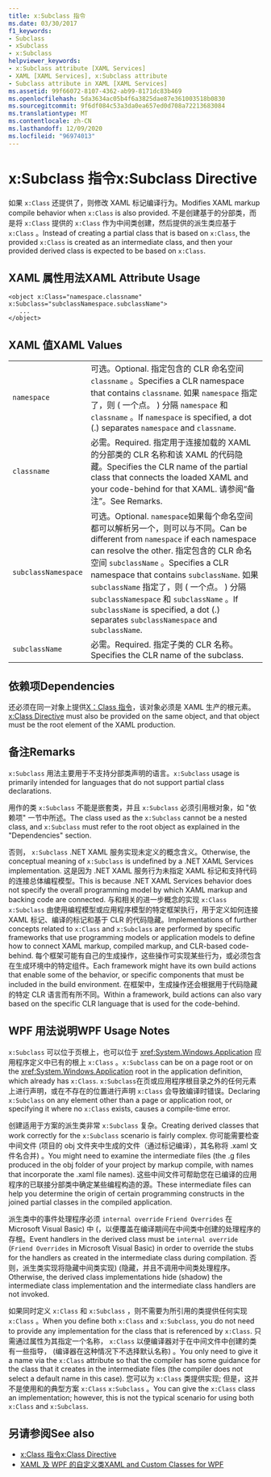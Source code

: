```yaml
---
title: x:Subclass 指令
ms.date: 03/30/2017
f1_keywords:
- Subclass
- xSubclass
- x:Subclass
helpviewer_keywords:
- x:Subclass attribute [XAML Services]
- XAML [XAML Services], x:Subclass attribute
- Subclass attribute in XAML [XAML Services]
ms.assetid: 99f66072-8107-4362-ab99-8171dc83b469
ms.openlocfilehash: 5da3634ac05b4f6a3825dae87e361003518b0830
ms.sourcegitcommit: 9f6df084c53a3da0ea657ed0d708a72213683084
ms.translationtype: MT
ms.contentlocale: zh-CN
ms.lasthandoff: 12/09/2020
ms.locfileid: "96974013"
---
```

# <a name="xsubclass-directive"></a><span data-ttu-id="e1bda-102">x:Subclass 指令</span><span class="sxs-lookup"><span data-stu-id="e1bda-102">x:Subclass Directive</span></span>

<span data-ttu-id="e1bda-103">如果 `x:Class` 还提供了，则修改 XAML 标记编译行为。</span><span class="sxs-lookup"><span data-stu-id="e1bda-103">Modifies XAML markup compile behavior when `x:Class` is also provided.</span></span> <span data-ttu-id="e1bda-104">不是创建基于的分部类，而是将 `x:Class` 提供的 `x:Class` 作为中间类创建，然后提供的派生类应基于 `x:Class` 。</span><span class="sxs-lookup"><span data-stu-id="e1bda-104">Instead of creating a partial class that is based on `x:Class`, the provided `x:Class` is created as an intermediate class, and then your provided derived class is expected to be based on `x:Class`.</span></span>

## <a name="xaml-attribute-usage"></a><span data-ttu-id="e1bda-105">XAML 属性用法</span><span class="sxs-lookup"><span data-stu-id="e1bda-105">XAML Attribute Usage</span></span>

```xaml
<object x:Class="namespace.classname" x:Subclass="subclassNamespace.subclassName">
   ...
</object>
```

## <a name="xaml-values"></a><span data-ttu-id="e1bda-106">XAML 值</span><span class="sxs-lookup"><span data-stu-id="e1bda-106">XAML Values</span></span>

|||
|-|-|
|`namespace`|<span data-ttu-id="e1bda-107">可选。</span><span class="sxs-lookup"><span data-stu-id="e1bda-107">Optional.</span></span> <span data-ttu-id="e1bda-108">指定包含的 CLR 命名空间 `classname` 。</span><span class="sxs-lookup"><span data-stu-id="e1bda-108">Specifies a CLR namespace that contains `classname`.</span></span> <span data-ttu-id="e1bda-109">如果 `namespace` 指定了，则 ( 一个点。 ) 分隔 `namespace` 和 `classname` 。</span><span class="sxs-lookup"><span data-stu-id="e1bda-109">If `namespace` is specified, a dot (.) separates `namespace` and `classname`.</span></span>|
|`classname`|<span data-ttu-id="e1bda-110">必需。</span><span class="sxs-lookup"><span data-stu-id="e1bda-110">Required.</span></span> <span data-ttu-id="e1bda-111">指定用于连接加载的 XAML 的分部类的 CLR 名称和该 XAML 的代码隐藏。</span><span class="sxs-lookup"><span data-stu-id="e1bda-111">Specifies the CLR name of the partial class that connects the loaded XAML and your code-behind for that XAML.</span></span> <span data-ttu-id="e1bda-112">请参阅“备注”。</span><span class="sxs-lookup"><span data-stu-id="e1bda-112">See Remarks.</span></span>|
|`subclassNamespace`|<span data-ttu-id="e1bda-113">可选。</span><span class="sxs-lookup"><span data-stu-id="e1bda-113">Optional.</span></span> <span data-ttu-id="e1bda-114">`namespace`如果每个命名空间都可以解析另一个，则可以与不同。</span><span class="sxs-lookup"><span data-stu-id="e1bda-114">Can be different from `namespace` if each namespace can resolve the other.</span></span> <span data-ttu-id="e1bda-115">指定包含的 CLR 命名空间 `subclassName` 。</span><span class="sxs-lookup"><span data-stu-id="e1bda-115">Specifies a CLR namespace that contains `subclassName`.</span></span> <span data-ttu-id="e1bda-116">如果 `subclassName` 指定了，则 ( 一个点。 ) 分隔 `subclassNamespace` 和 `subclassName` 。</span><span class="sxs-lookup"><span data-stu-id="e1bda-116">If `subclassName` is specified, a dot (.) separates `subclassNamespace` and `subclassName`.</span></span>|
|`subclassName`|<span data-ttu-id="e1bda-117">必需。</span><span class="sxs-lookup"><span data-stu-id="e1bda-117">Required.</span></span> <span data-ttu-id="e1bda-118">指定子类的 CLR 名称。</span><span class="sxs-lookup"><span data-stu-id="e1bda-118">Specifies the CLR name of the subclass.</span></span>|

## <a name="dependencies"></a><span data-ttu-id="e1bda-119">依赖项</span><span class="sxs-lookup"><span data-stu-id="e1bda-119">Dependencies</span></span>

<span data-ttu-id="e1bda-120">还必须在同一对象上提供[X：Class 指令](xclass-directive.md)，该对象必须是 XAML 生产的根元素。</span><span class="sxs-lookup"><span data-stu-id="e1bda-120">[x:Class Directive](xclass-directive.md) must also be provided on the same object, and that object must be the root element of the XAML production.</span></span>

## <a name="remarks"></a><span data-ttu-id="e1bda-121">备注</span><span class="sxs-lookup"><span data-stu-id="e1bda-121">Remarks</span></span>

<span data-ttu-id="e1bda-122">`x:Subclass` 用法主要用于不支持分部类声明的语言。</span><span class="sxs-lookup"><span data-stu-id="e1bda-122">`x:Subclass` usage is primarily intended for languages that do not support partial class declarations.</span></span>

<span data-ttu-id="e1bda-123">用作的类 `x:Subclass` 不能是嵌套类，并且 `x:Subclass` 必须引用根对象，如 "依赖项" 一节中所述。</span><span class="sxs-lookup"><span data-stu-id="e1bda-123">The class used as the `x:Subclass` cannot be a nested class, and `x:Subclass` must refer to the root object as explained in the "Dependencies" section.</span></span>

<span data-ttu-id="e1bda-124">否则， `x:Subclass` .NET XAML 服务实现未定义的概念含义。</span><span class="sxs-lookup"><span data-stu-id="e1bda-124">Otherwise, the conceptual meaning of `x:Subclass` is undefined by a .NET XAML Services implementation.</span></span> <span data-ttu-id="e1bda-125">这是因为 .NET XAML 服务行为未指定 XAML 标记和支持代码的连接总体编程模型。</span><span class="sxs-lookup"><span data-stu-id="e1bda-125">This is because .NET XAML Services behavior does not specify the overall programming model by which XAML markup and backing code are connected.</span></span> <span data-ttu-id="e1bda-126">与和相关的进一步概念的实现 `x:Class` `x:Subclass` 由使用编程模型或应用程序模型的特定框架执行，用于定义如何连接 XAML 标记、编译的标记和基于 CLR 的代码隐藏。</span><span class="sxs-lookup"><span data-stu-id="e1bda-126">Implementations of further concepts related to `x:Class` and `x:Subclass` are performed by specific frameworks that use programming models or application models to define how to connect XAML markup, compiled markup, and CLR-based code-behind.</span></span> <span data-ttu-id="e1bda-127">每个框架可能有自己的生成操作，这些操作可实现某些行为，或必须包含在生成环境中的特定组件。</span><span class="sxs-lookup"><span data-stu-id="e1bda-127">Each framework might have its own build actions that enable some of the behavior, or specific components that must be included in the build environment.</span></span> <span data-ttu-id="e1bda-128">在框架中，生成操作还会根据用于代码隐藏的特定 CLR 语言而有所不同。</span><span class="sxs-lookup"><span data-stu-id="e1bda-128">Within a framework, build actions can also vary based on the specific CLR language that is used for the code-behind.</span></span>

## <a name="wpf-usage-notes"></a><span data-ttu-id="e1bda-129">WPF 用法说明</span><span class="sxs-lookup"><span data-stu-id="e1bda-129">WPF Usage Notes</span></span>

<span data-ttu-id="e1bda-130">`x:Subclass` 可以位于页根上，也可以位于 <xref:System.Windows.Application> 应用程序定义中已有的根上 `x:Class` 。</span><span class="sxs-lookup"><span data-stu-id="e1bda-130">`x:Subclass` can be on a page root or on the <xref:System.Windows.Application> root in the application definition, which already has `x:Class`.</span></span> <span data-ttu-id="e1bda-131">`x:Subclass`在页或应用程序根目录之外的任何元素上进行声明，或在不存在的位置进行声明 `x:Class` 会导致编译时错误。</span><span class="sxs-lookup"><span data-stu-id="e1bda-131">Declaring `x:Subclass` on any element other than a page or application root, or specifying it where no `x:Class` exists, causes a compile-time error.</span></span>

<span data-ttu-id="e1bda-132">创建适用于方案的派生类非常 `x:Subclass` 复杂。</span><span class="sxs-lookup"><span data-stu-id="e1bda-132">Creating derived classes that work correctly for the `x:Subclass` scenario is fairly complex.</span></span> <span data-ttu-id="e1bda-133">你可能需要检查中间文件 (项目的 obj 文件夹中生成的文件（通过标记编译），其名称将 .xaml 文件名合并) 。</span><span class="sxs-lookup"><span data-stu-id="e1bda-133">You might need to examine the intermediate files (the .g files produced in the obj folder of your project by markup compile, with names that incorporate the .xaml file names).</span></span> <span data-ttu-id="e1bda-134">这些中间文件可帮助您在已编译的应用程序的已联接分部类中确定某些编程构造的源。</span><span class="sxs-lookup"><span data-stu-id="e1bda-134">These intermediate files can help you determine the origin of certain programming constructs in the joined partial classes in the compiled application.</span></span>

<span data-ttu-id="e1bda-135">派生类中的事件处理程序必须 `internal override` `Friend Overrides` 在 Microsoft Visual Basic) 中 (，以便覆盖在编译期间在中间类中创建的处理程序的存根。</span><span class="sxs-lookup"><span data-stu-id="e1bda-135">Event handlers in the derived class must be `internal override` (`Friend Overrides` in Microsoft Visual Basic) in order to override the stubs for the handlers as created in the intermediate class during compilation.</span></span> <span data-ttu-id="e1bda-136">否则，派生类实现将隐藏中间类实现)  (隐藏，并且不调用中间类处理程序。</span><span class="sxs-lookup"><span data-stu-id="e1bda-136">Otherwise, the derived class implementations hide (shadow) the intermediate class implementation and the intermediate class handlers are not invoked.</span></span>

<span data-ttu-id="e1bda-137">如果同时定义 `x:Class` 和 `x:Subclass` ，则不需要为所引用的类提供任何实现 `x:Class` 。</span><span class="sxs-lookup"><span data-stu-id="e1bda-137">When you define both `x:Class` and `x:Subclass`, you do not need to provide any implementation for the class that is referenced by `x:Class`.</span></span> <span data-ttu-id="e1bda-138">只需通过属性为其指定一个名称， `x:Class` 以便编译器对于在中间文件中创建的类有一些指导， (编译器在这种情况下不选择默认名称) 。</span><span class="sxs-lookup"><span data-stu-id="e1bda-138">You only need to give it a name via the `x:Class` attribute so that the compiler has some guidance for the class that it creates in the intermediate files (the compiler does not select a default name in this case).</span></span> <span data-ttu-id="e1bda-139">您可以为 `x:Class` 类提供实现; 但是，这并不是使用和的典型方案 `x:Class` `x:Subclass` 。</span><span class="sxs-lookup"><span data-stu-id="e1bda-139">You can give the `x:Class` class an implementation; however, this is not the typical scenario for using both `x:Class` and `x:Subclass`.</span></span>

## <a name="see-also"></a><span data-ttu-id="e1bda-140">另请参阅</span><span class="sxs-lookup"><span data-stu-id="e1bda-140">See also</span></span>

- [<span data-ttu-id="e1bda-141">x:Class 指令</span><span class="sxs-lookup"><span data-stu-id="e1bda-141">x:Class Directive</span></span>](xclass-directive.md)
- [<span data-ttu-id="e1bda-142">XAML 及 WPF 的自定义类</span><span class="sxs-lookup"><span data-stu-id="e1bda-142">XAML and Custom Classes for WPF</span></span>](../framework/wpf/advanced/xaml-and-custom-classes-for-wpf.md)
